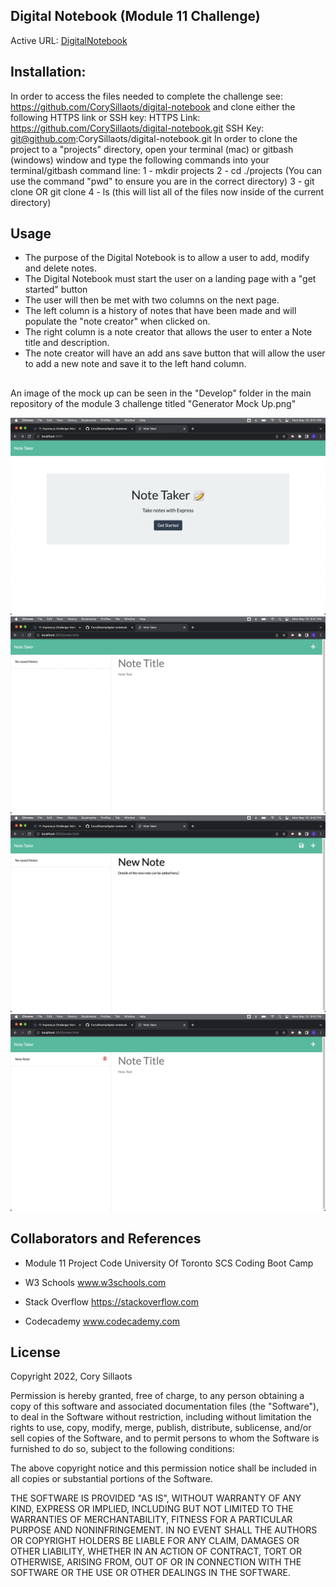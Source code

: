 ## Digital Notebook (Module 11 Challenge)

Active URL: [DigitalNotebook](https://digital-notebook.herokuapp.com/)
## Installation:
In order to access the files needed to complete the challenge see: https://github.com/CorySillaots/digital-notebook and clone either the following HTTPS link or SSH key:
HTTPS Link: https://github.com/CorySillaots/digital-notebook.git
SSH Key: git@github.com:CorySillaots/digital-notebook.git
In order to clone the project to a "projects" directory, open your terminal (mac) or gitbash (windows) window and type the following commands into your terminal/gitbash command line:
1 - mkdir projects
2 - cd ./projects (You can use the command "pwd" to ensure you are in the correct directory)
3 - git clone <HTTPS link> OR git clone <SSH Key>
4 - ls (this will list all of the files now inside of the current directory)


## Usage
- The purpose of the Digital Notebook is to allow a user to add, modify and delete notes.
- The Digital Notebook must start the user on a landing page with a "get started" button
- The user will then be met with two columns on the next page.
- The left column is a history of notes that have been made and will populate the "note creator" when clicked on.
- The right column is a note creator that allows the user to enter a Note title and description.
- The note creator will have an add ans save button that will allow the user to add a new note and save it to the left hand column.

##
An image of the mock up can be seen in the "Develop" folder in the main repository of the module 3 challenge titled "Generator Mock Up.png"

![image](./Develop/images/img1.png)
![image](./Develop/images/img2.png)
![image](./Develop/images/img3.png)
![image](./Develop/images/img4.png)


## Collaborators and References
- Module 11 Project Code
    University Of Toronto SCS Coding Boot Camp

- W3 Schools
    www.w3schools.com

- Stack Overflow
    https://stackoverflow.com

- Codecademy
    www.codecademy.com

## License
Copyright 2022, Cory Sillaots

Permission is hereby granted, free of charge, to any person obtaining a copy of this software and associated documentation files (the "Software"), to deal in the Software without restriction, including without limitation the rights to use, copy, modify, merge, publish, distribute, sublicense, and/or sell copies of the Software, and to permit persons to whom the Software is furnished to do so, subject to the following conditions:

The above copyright notice and this permission notice shall be included in all copies or substantial portions of the Software.

THE SOFTWARE IS PROVIDED "AS IS", WITHOUT WARRANTY OF ANY KIND, EXPRESS OR IMPLIED, INCLUDING BUT NOT LIMITED TO THE WARRANTIES OF MERCHANTABILITY, FITNESS FOR A PARTICULAR PURPOSE AND NONINFRINGEMENT. IN NO EVENT SHALL THE AUTHORS OR COPYRIGHT HOLDERS BE LIABLE FOR ANY CLAIM, DAMAGES OR OTHER LIABILITY, WHETHER IN AN ACTION OF CONTRACT, TORT OR OTHERWISE, ARISING FROM, OUT OF OR IN CONNECTION WITH THE SOFTWARE OR THE USE OR OTHER DEALINGS IN THE SOFTWARE.

